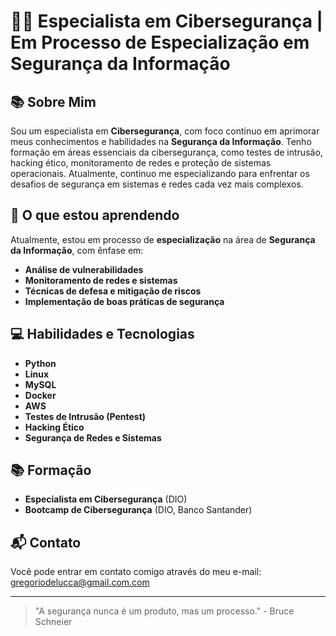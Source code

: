 # 👨‍💻 Especialista em Cibersegurança | Em Processo de Especialização em Segurança da Informação

## 📚 Sobre Mim
Sou um especialista em **Cibersegurança**, com foco contínuo em aprimorar meus conhecimentos e habilidades na **Segurança da Informação**. Tenho formação em áreas essenciais da cibersegurança, como testes de intrusão, hacking ético, monitoramento de redes e proteção de sistemas operacionais. Atualmente, continuo me especializando para enfrentar os desafios de segurança em sistemas e redes cada vez mais complexos.

## 🚀 O que estou aprendendo
Atualmente, estou em processo de **especialização** na área de **Segurança da Informação**, com ênfase em:

- **Análise de vulnerabilidades**
- **Monitoramento de redes e sistemas**
- **Técnicas de defesa e mitigação de riscos**
- **Implementação de boas práticas de segurança**

## 💻 Habilidades e Tecnologias
- **Python**
- **Linux**
- **MySQL**
- **Docker**
- **AWS**
- **Testes de Intrusão (Pentest)**
- **Hacking Ético**
- **Segurança de Redes e Sistemas**

## 📚 Formação
- **Especialista em Cibersegurança** (DIO)  
- **Bootcamp de Cibersegurança** (DIO, Banco Santander)

## 📬 Contato
Você pode entrar em contato comigo através do meu e-mail: [gregoriodelucca@gmail.com.com](mailtogregoriodelucca@gmail.com)

---

> "A segurança nunca é um produto, mas um processo." - Bruce Schneier
